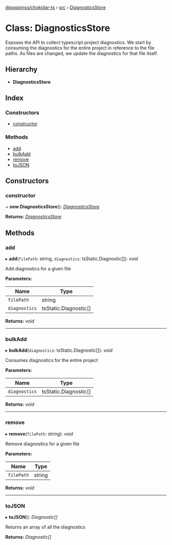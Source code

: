 [@poppinss/chokidar-ts](../README.md) › [src](../modules/src.md) › [DiagnosticsStore](src.diagnosticsstore.md)

# Class: DiagnosticsStore

Exposes the API to collect typescript project diagnostics. We start by
consuming the diagnostics for the entire project in reference to the
file paths. As files are changed, we update the diagnostics for
that file itself.

## Hierarchy

- **DiagnosticsStore**

## Index

### Constructors

- [constructor](src.diagnosticsstore.md#constructor)

### Methods

- [add](src.diagnosticsstore.md#add)
- [bulkAdd](src.diagnosticsstore.md#bulkadd)
- [remove](src.diagnosticsstore.md#remove)
- [toJSON](src.diagnosticsstore.md#tojson)

## Constructors

### constructor

\+ **new DiagnosticsStore**(): _[DiagnosticsStore](src.diagnosticsstore.md)_

**Returns:** _[DiagnosticsStore](src.diagnosticsstore.md)_

## Methods

### add

▸ **add**(`filePath`: string, `diagnostics`: tsStatic.Diagnostic[]): _void_

Add diagnostics for a given file

**Parameters:**

| Name          | Type                  |
| ------------- | --------------------- |
| `filePath`    | string                |
| `diagnostics` | tsStatic.Diagnostic[] |

**Returns:** _void_

---

### bulkAdd

▸ **bulkAdd**(`diagnostics`: tsStatic.Diagnostic[]): _void_

Consumes diagnostics for the entire project

**Parameters:**

| Name          | Type                  |
| ------------- | --------------------- |
| `diagnostics` | tsStatic.Diagnostic[] |

**Returns:** _void_

---

### remove

▸ **remove**(`filePath`: string): _void_

Remove diagnostics for a given file

**Parameters:**

| Name       | Type   |
| ---------- | ------ |
| `filePath` | string |

**Returns:** _void_

---

### toJSON

▸ **toJSON**(): _Diagnostic[]_

Returns an array of all the diagnostics

**Returns:** _Diagnostic[]_
